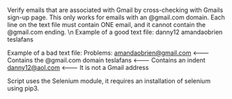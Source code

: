 Verify emails that are associated with Gmail by cross-checking with Gmails sign-up page. This only works for emails with an @gmail.com domain.
Each line on the text file must contain ONE email, and it cannot contain the @gmail.com ending.
\n
Example of a good text file:
danny12
amandaobrien
teslafans

Example of a bad text file:     Problems:
amandaobrien@gmail.com <---   Contains the @gmail.com domain
        teslafans      <---   Contains an indent
danny12@aol.com        <---   It is not a Gmail address


Script uses the Selenium module, it requires an installation of selenium using pip3.



